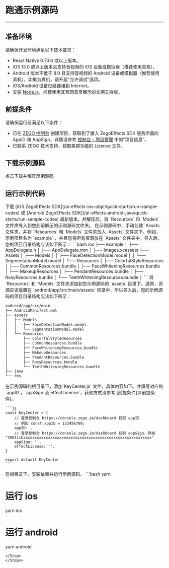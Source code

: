 # 跑通示例源码

---

## 准备环境

请确保开发环境满足以下技术要求：
* React Native 0.73.6 或以上版本。
* iOS 13.0 或以上版本且支持音视频的 iOS 设备或模拟器（推荐使用真机）。
* Android 版本不低于 8.0 且支持音视频的 Android 设备或模拟器（推荐使用真机），如果为真机，请开启“允许调试”选项。
* iOS/Android 设备已经连接到 Internet。
* 安装 [Node.js](https://nodejs.org/en/)，推荐使用其官网首页展示的长期支持版。

## 前提条件

请确保运行前满足以下条件：
* 已在 [ZEGO 控制台](https://console.zego.im) 创建项目，获取到了接入 ZegoEffects SDK 服务所需的 AppID 和 AppSign，详情请参考 [控制台 - 项目管理](https://doc-zh.zego.im/article/12107) 中的“项目信息”。
* 已联系 ZEGO 技术支持，获取美颜功能的 Lisence 文件。

## 下载示例源码

<CardGroup cols={1}>
<Card title="示例源码" href="https://github.com/ZEGOCLOUD/zego_effects_reactnative_demo">
点击下载并解压示例源码
</Card>
</CardGroup>

## 运行示例代码

<Steps>
<Step title="导入资源和模型">
下载 [iOS ZegoEffects SDK](/ai-effects-ios-objc/quick-starts/run-sample-codes) 或 [Android ZegoEffects SDK](/ai-effects-android-java/quick-starts/run-sample-codes) 最新版本，并解压后，将 `Resources` 和 `Models` 文件夹导入到您此前解压的示例源码文件夹。
<Tabs>
<Tab title="iOS">
在示例源码中，手动创建 `Assets` 文件夹，并将 `Resources` 和 `Models` 文件夹放入 `Assets` 文件夹下。例如，示例项目名为 `example` ，并且您将所有资源放在 `Assets` 文件夹中，导入后，您的项目目录结构应该如下所示：
```bash
ios
├── example
│   ├── AppDelegate.h
│   ├── AppDelegate.mm
│   ├── Images.xcassets
├── Assets
│   ├── Models
│   │   ├── FaceDetectionModel.model
│   │   └── SegmentationModel.model
│   └── Resources
│       ├── ColorfulStyleResources
│       ├── CommonResources.bundle
│       ├── FaceWhiteningResources.bundle
│       ├── MakeupResources
│       ├── PendantResources.bundle
│       ├── RosyResources.bundle
│       └── TeethWhiteningResources.bundle
│
```
</Tab>
<Tab title="Android">
将 `Resources` 和 `Models` 文件夹添加到您示例源码的 `assets` 目录下。通常，资源应该放置在 `android/app/src/main/assets` 目录中，所以导入后，您的示例源码的项目目录结构应该如下所示：

```bash
android/app/src/main
├── AndroidManifest.xml
├── assets
│   ├── Models
│   │   ├── FaceDetectionModel.model
│   │   └── SegmentationModel.model
│   └── Resources
│       ├── ColorfulStyleResources
│       ├── CommonResources.bundle
│       ├── FaceWhiteningResources.bundle
│       ├── MakeupResources
│       ├── PendantResources.bundle
│       ├── RosyResources.bundle
│       └── TeethWhiteningResources.bundle
├── java
└── res
```
</Tab>
</Tabs>
</Step>
<Step title="配置鉴权信息">
在示例源码的根目录下，添加`KeyCenter.js` 文件，具体内容如下。并填写对应的`appID`，`appSign`及`effectLicense`，获取方式请参考 [前提条件](#前提条件)。

    ```js
    const KeyCenter = { 
        // 登录控制台 https://console.zego.im/dashboard 获取 appID
        // 例如 const appID = 123456789;
        appID: ,
        // 登录控制台 https://console.zego.im/dashboard 获取 appSign，例如 "39011cbxxxxxxxxxxxxxxxxxxxxxxxxxxxxxxxxxxxxxxxxxxxxxxxxxxxxxxxxx"
        appSign: '',
        effectLicense: '',
    }

    export default KeyCenter
    ```
</Step>
<Step title="运行示例代码">
在根目录下，安装依赖并运行示例源码。
```bash
yarn

# 运行 ios
yarn ios

# 运行 android
yarn android
```
</Step>
</Steps>
